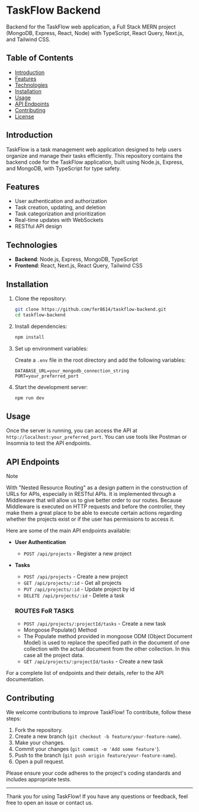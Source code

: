 # TaskFlow Backend

Backend for the TaskFlow web application, a Full Stack MERN project (MongoDB, Express, React, Node) with TypeScript, React Query, Next.js, and Tailwind CSS.

## Table of Contents

- [Introduction](#introduction)
- [Features](#features)
- [Technologies](#technologies)
- [Installation](#installation)
- [Usage](#usage)
- [API Endpoints](#api-endpoints)
- [Contributing](#contributing)
- [License](#license)

## Introduction

TaskFlow is a task management web application designed to help users organize and manage their tasks efficiently. This repository contains the backend code for the TaskFlow application, built using Node.js, Express, and MongoDB, with TypeScript for type safety.

## Features

- User authentication and authorization
- Task creation, updating, and deletion
- Task categorization and prioritization
- Real-time updates with WebSockets
- RESTful API design

## Technologies

- **Backend**: Node.js, Express, MongoDB, TypeScript
- **Frontend**: React, Next.js, React Query, Tailwind CSS

## Installation

1. Clone the repository:

    ```bash
    git clone https://github.com/fer8614/taskflow-backend.git
    cd taskflow-backend
    ```

2. Install dependencies:

    ```bash
    npm install
    ```

3. Set up environment variables:

    Create a `.env` file in the root directory and add the following variables:

    ```plaintext
    DATABASE_URL=your_mongodb_connection_string
    PORT=your_preferred_port
    ```

4. Start the development server:

    ```bash
    npm run dev
    ```

## Usage

Once the server is running, you can access the API at `http://localhost:your_preferred_port`. You can use tools like Postman or Insomnia to test the API endpoints.

## API Endpoints
> [!NOTE]
> With "Nested Resource Routing" as a design pattern in the construction of URLs for APls, especially in RESTful APls.
It is implemented through a Middleware that will allow us to give better order to our routes.
Because Middleware is executed on HTTP requests and
before the controller, they make them a great place to be able to execute certain actions regarding whether the projects exist or if the user has permissions to access it.

Here are some of the main API endpoints available:

- **User Authentication**
  - `POST /api/projects` - Register a new project

- **Tasks**
  - `POST /api/projects` - Create a new project
  - `GET /api/projects/:id` - Get all projects
  - `PUT /api/projects/:id` - Update project by id
  - `DELETE /api/projects/:id` - Delete a task
  ### ROUTES FoR TASKS
  - `POST /api/projects/:projectId/tasks` - Create a new task
  - Mongoose Populate() Method
  - The Populate method provided in mongoose ODM (Object Document Model) is used to replace the specified path in the document of one collection with the actual document from the other collection. In this case all the project data.
  - `GET /api/projects/:projectId/tasks` - Create a new task

For a complete list of endpoints and their details, refer to the API documentation.

## Contributing

We welcome contributions to improve TaskFlow! To contribute, follow these steps:

1. Fork the repository.
2. Create a new branch (`git checkout -b feature/your-feature-name`).
3. Make your changes.
4. Commit your changes (`git commit -m 'Add some feature'`).
5. Push to the branch (`git push origin feature/your-feature-name`).
6. Open a pull request.

Please ensure your code adheres to the project's coding standards and includes appropriate tests.

---

Thank you for using TaskFlow! If you have any questions or feedback, feel free to open an issue or contact us.

